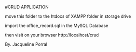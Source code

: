 #CRUD APPLICATION

move this folder to the htdocs of XAMPP folder in storage drive

import the office_record.sql in the MySQL Database

then visit on your browser http://localhost/crud

By. Jacqueline Porral